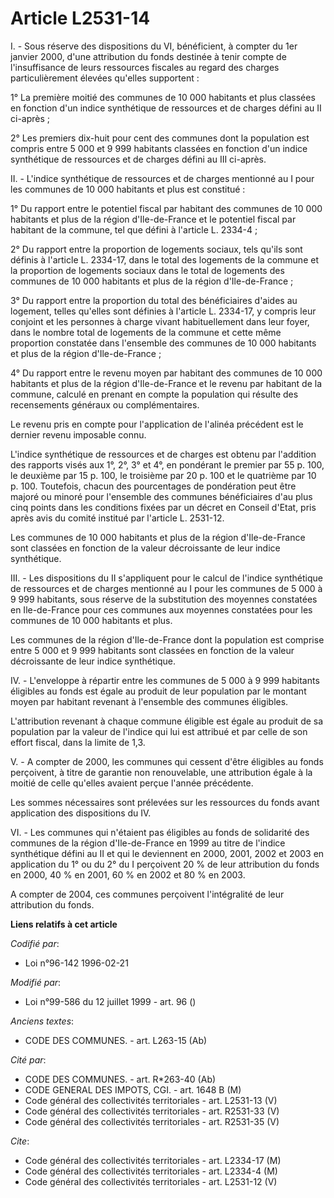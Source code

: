 # Article L2531-14

I. - Sous réserve des dispositions du VI, bénéficient, à compter du 1er janvier 2000, d'une attribution du fonds destinée à
tenir compte de l'insuffisance de leurs ressources fiscales au regard des charges particulièrement élevées qu'elles
supportent :

1° La première moitié des communes de 10 000 habitants et plus classées en fonction d'un indice synthétique de ressources et
de charges défini au II ci-après ;

2° Les premiers dix-huit pour cent des communes dont la population est compris entre 5 000 et 9 999 habitants classées en
fonction d'un indice synthétique de ressources et de charges défini au III ci-après.

II. - L'indice synthétique de ressources et de charges mentionné au I pour les communes de 10 000 habitants et plus est
constitué :

1° Du rapport entre le potentiel fiscal par habitant des communes de 10 000 habitants et plus de la région d'Ile-de-France et
le potentiel fiscal par habitant de la commune, tel que défini à l'article L. 2334-4 ;

2° Du rapport entre la proportion de logements sociaux, tels qu'ils sont définis à l'article L. 2334-17, dans le total des
logements de la commune et la proportion de logements sociaux dans le total de logements des communes de 10 000 habitants et
plus de la région d'Ile-de-France ;

3° Du rapport entre la proportion du total des bénéficiaires d'aides au logement, telles qu'elles sont définies à l'article
L. 2334-17, y compris leur conjoint et les personnes à charge vivant habituellement dans leur foyer, dans le nombre total de
logements de la commune et cette même proportion constatée dans l'ensemble des communes de 10 000 habitants et plus de la
région d'Ile-de-France ;

4° Du rapport entre le revenu moyen par habitant des communes de 10 000 habitants et plus de la région d'Ile-de-France et le
revenu par habitant de la commune, calculé en prenant en compte la population qui résulte des recensements généraux ou
complémentaires.

Le revenu pris en compte pour l'application de l'alinéa précédent est le dernier revenu imposable connu.

L'indice synthétique de ressources et de charges est obtenu par l'addition des rapports visés aux 1°, 2°, 3° et 4°, en
pondérant le premier par 55 p. 100, le deuxième par 15 p. 100, le troisième par 20 p. 100 et le quatrième par 10 p. 100.
Toutefois, chacun des pourcentages de pondération peut être majoré ou minoré pour l'ensemble des communes bénéficiaires d'au
plus cinq points dans les conditions fixées par un décret en Conseil d'Etat, pris après avis du comité institué par l'article
L. 2531-12.

Les communes de 10 000 habitants et plus de la région d'Ile-de-France sont classées en fonction de la valeur décroissante de
leur indice synthétique.

III. - Les dispositions du II s'appliquent pour le calcul de l'indice synthétique de ressources et de charges mentionné au I
pour les communes de 5 000 à 9 999 habitants, sous réserve de la substitution des moyennes constatées en Ile-de-France pour
ces communes aux moyennes constatées pour les communes de 10 000 habitants et plus.

Les communes de la région d'Ile-de-France dont la population est comprise entre 5 000 et 9 999 habitants sont classées en
fonction de la valeur décroissante de leur indice synthétique.

IV. - L'enveloppe à répartir entre les communes de 5 000 à 9 999 habitants éligibles au fonds est égale au produit de leur
population par le montant moyen par habitant revenant à l'ensemble des communes éligibles.

L'attribution revenant à chaque commune éligible est égale au produit de sa population par la valeur de l'indice qui lui est
attribué et par celle de son effort fiscal, dans la limite de 1,3.

V. - A compter de 2000, les communes qui cessent d'être éligibles au fonds perçoivent, à titre de garantie non renouvelable,
une attribution égale à la moitié de celle qu'elles avaient perçue l'année précédente.

Les sommes nécessaires sont prélevées sur les ressources du fonds avant application des dispositions du IV.

VI. - Les communes qui n'étaient pas éligibles au fonds de solidarité des communes de la région d'Ile-de-France en 1999 au
titre de l'indice synthétique défini au II et qui le deviennent en 2000, 2001, 2002 et 2003 en application du 1° ou du 2° du
I perçoivent 20 % de leur attribution du fonds en 2000, 40 % en 2001, 60 % en 2002 et 80 % en 2003.

A compter de 2004, ces communes perçoivent l'intégralité de leur attribution du fonds.

**Liens relatifs à cet article**

_Codifié par_:

  - Loi n°96-142 1996-02-21

_Modifié par_:

  - Loi n°99-586 du 12 juillet 1999 - art. 96 ()

_Anciens textes_:

  - CODE DES COMMUNES. - art. L263-15 (Ab)

_Cité par_:

  - CODE DES COMMUNES. - art. R*263-40 (Ab)
  - CODE GENERAL DES IMPOTS, CGI. - art. 1648 B (M)
  - Code général des collectivités territoriales - art. L2531-13 (V)
  - Code général des collectivités territoriales - art. R2531-33 (V)
  - Code général des collectivités territoriales - art. R2531-35 (V)

_Cite_:

  - Code général des collectivités territoriales - art. L2334-17 (M)
  - Code général des collectivités territoriales - art. L2334-4 (M)
  - Code général des collectivités territoriales - art. L2531-12 (V)
